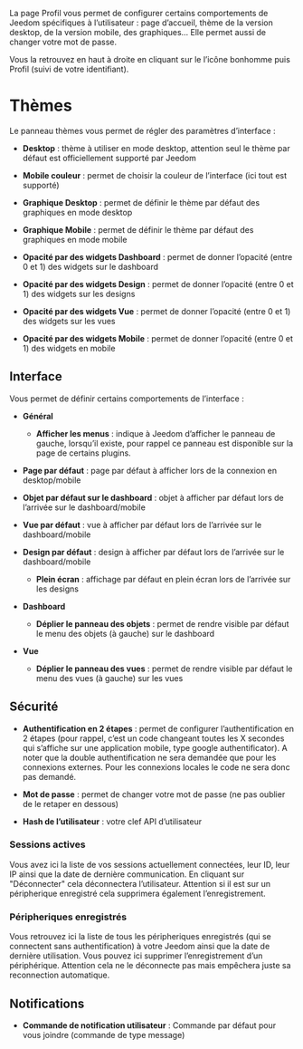 La page Profil vous permet de configurer certains comportements de
Jeedom spécifiques à l’utilisateur : page d’accueil, thème de la
version desktop, de la version mobile, des graphiques…​ Elle permet
aussi de changer votre mot de passe.

Vous la retrouvez en haut à droite en cliquant sur le l’icône bonhomme
puis Profil (suivi de votre identifiant).

Thèmes
======

Le panneau thèmes vous permet de régler des paramètres d’interface :

-   **Desktop** : thème à utiliser en mode desktop, attention seul le
    thème par défaut est officiellement supporté par Jeedom

-   **Mobile couleur** : permet de choisir la couleur de l’interface
    (ici tout est supporté)

-   **Graphique Desktop** : permet de définir le thème par défaut des
    graphiques en mode desktop

-   **Graphique Mobile** : permet de définir le thème par défaut des
    graphiques en mode mobile

-   **Opacité par des widgets Dashboard** : permet de donner l’opacité
    (entre 0 et 1) des widgets sur le dashboard

-   **Opacité par des widgets Design** : permet de donner l’opacité
    (entre 0 et 1) des widgets sur les designs

-   **Opacité par des widgets Vue** : permet de donner l’opacité (entre
    0 et 1) des widgets sur les vues

-   **Opacité par des widgets Mobile** : permet de donner l’opacité
    (entre 0 et 1) des widgets en mobile

Interface
---------

Vous permet de définir certains comportements de l’interface :

-   **Général**

    -   **Afficher les menus** : indique à Jeedom d’afficher le panneau
        de gauche, lorsqu’il existe, pour rappel ce panneau est
        disponible sur la page de certains plugins​.

-   **Page par défaut** : page par défaut à afficher lors de la
    connexion en desktop/mobile

-   **Objet par défaut sur le dashboard** : objet à afficher par défaut
    lors de l’arrivée sur le dashboard/mobile

-   **Vue par défaut** : vue à afficher par défaut lors de l’arrivée sur
    le dashboard/mobile

-   **Design par défaut** : design à afficher par défaut lors de
    l’arrivée sur le dashboard/mobile

    -   **Plein écran** : affichage par défaut en plein écran lors de
        l’arrivée sur les designs
        
-   **Dashboard**

    -   **Déplier le panneau des objets** : permet de rendre visible par
        défaut le menu des objets (à gauche) sur le dashboard

-   **Vue**

    -   **Déplier le panneau des vues** : permet de rendre visible par
        défaut le menu des vues (à gauche) sur les vues

Sécurité
--------

-   **Authentification en 2 étapes** : permet de configurer
    l’authentification en 2 étapes (pour rappel, c’est un code changeant
    toutes les X secondes qui s’affiche sur une application mobile, type
    google authentificator). A noter que la double authentification ne sera demandée que pour les connexions externes. Pour les connexions locales le code ne sera donc pas demandé.

-   **Mot de passe** : permet de changer votre mot de passe (ne pas
    oublier de le retaper en dessous)

-   **Hash de l’utilisateur** : votre clef API d’utilisateur

### Sessions actives

Vous avez ici la liste de vos sessions actuellement connectées, leur ID,
leur IP ainsi que la date de dernière communication. En cliquant sur
"Déconnecter" cela déconnectera l’utilisateur. Attention si il est sur
un péripherique enregistré cela supprimera également l’enregistrement.

### Péripheriques enregistrés 

Vous retrouvez ici la liste de tous les péripheriques enregistrés (qui se
connectent sans authentification) à votre Jeedom ainsi que la date de
dernière utilisation. Vous pouvez ici supprimer l’enregistrement d’un
périphérique. Attention cela ne le déconnecte pas mais empêchera juste
sa reconnection automatique.

Notifications
-------------

-   **Commande de notification utilisateur** : Commande par défaut pour
    vous joindre (commande de type message)
